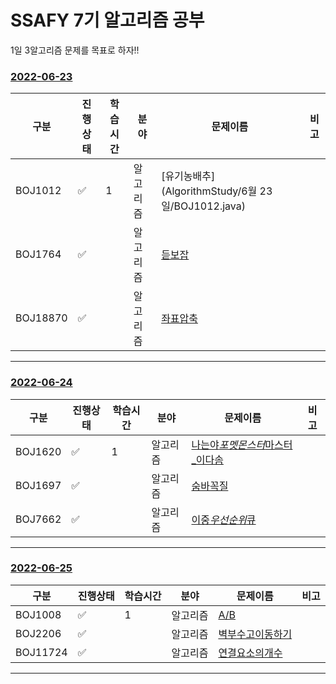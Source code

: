 # SSAFY 7기 알고리즘 공부

1일 3알고리즘 문제를 목표로 하자!!

### [2022-06-23](AlgorithmStudy/6월*23일)

| 구분     | 진행상태           | 학습시간 | 분야     | 문제이름                                          | 비고 |
| -------- | ------------------ | -------- | -------- | ------------------------------------------------- | ---- |
| BOJ1012  | :white_check_mark: | 1        | 알고리즘 | [유기농배추](AlgorithmStudy/6월 23일/BOJ1012.java) |      |
| BOJ1764  | :white_check_mark: |          | 알고리즘 | [듣보잡](AlgorithmStudy/6월*23일/BOJ1764.java)     |      |
| BOJ18870 | :white_check_mark: |          | 알고리즘 | [좌표압축](AlgorithmStudy/6월*23일/BOJ18870.java)  |      |

---

### [2022-06-24](AlgorithmStudy/6월*24일)

| 구분    | 진행상태           | 학습시간 | 분야     | 문제이름                                                                | 비고 |
| ------- | ------------------ | -------- | -------- | ----------------------------------------------------------------------- | ---- |
| BOJ1620 | :white_check_mark: | 1        | 알고리즘 | [나는야*포멧몬스터*마스터\_이다솜](AlgorithmStudy/6월*24일/BOJ1620.java) |      |
| BOJ1697 | :white_check_mark: |          | 알고리즘 | [숨바꼭질](AlgorithmStudy/6월*24일/BOJ1697.java)                         |      |
| BOJ7662 | :white_check_mark: |          | 알고리즘 | [이중*우선순위*큐](AlgorithmStudy/6월*24일/BOJ18870.java)                |      |

---
### [2022-06-25](AlgorithmStudy/6월*25일)

| 구분    | 진행상태           | 학습시간 | 분야     | 문제이름                                                                | 비고 |
| ------- | ------------------ | -------- | -------- | ----------------------------------------------------------------------- | ---- |
| BOJ1008 | :white_check_mark: | 1        | 알고리즘 | [A/B](AlgorithmStudy/6월*25일/BOJ1008.java) |      |
| BOJ2206 | :white_check_mark: |          | 알고리즘 | [벽부수고이동하기](AlgorithmStudy/6월*25일/BOJ2206.java)                         |      |
| BOJ11724 | :white_check_mark: |          | 알고리즘 | [연결요소의개수](AlgorithmStudy/6월*25일/BOJ11724.java)                |      |

---

